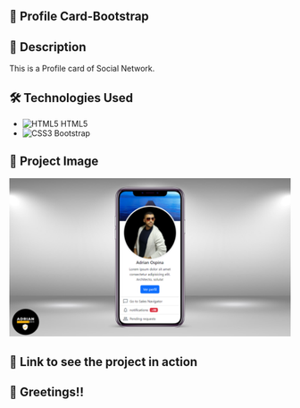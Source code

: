 ## :rocket: Profile Card-Bootstrap

## :page_with_curl: Description

This is a Profile card of Social Network.

## :hammer_and_wrench: Technologies Used

- ![HTML5](https://img.icons8.com/color/48/000000/html-5--v1.png) HTML5
- ![CSS3](https://img.icons8.com/color/48/000000/bootstrap.png) Bootstrap

## :camera_flash: Project Image

![My Project](./Img-Profile.png)

## :link: Link to see the project in action

## :wave: Greetings!!
